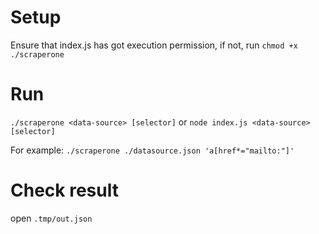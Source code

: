 # Setup

Ensure that index.js has got execution permission, if not, run `chmod +x ./scraperone`

# Run

`./scraperone <data-source> [selector]` or `node index.js <data-source> [selector]`

For example: `./scraperone ./datasource.json 'a[href*="mailto:"]'`

# Check result

open `.tmp/out.json`
